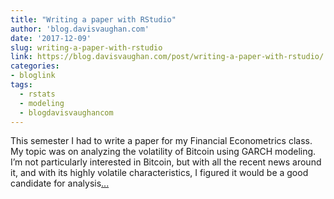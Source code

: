 ```yaml
---
title: "Writing a paper with RStudio"
author: 'blog.davisvaughan.com'
date: '2017-12-09'
slug: writing-a-paper-with-rstudio
link: https://blog.davisvaughan.com/post/writing-a-paper-with-rstudio/
categories:
- bloglink
tags:
  - rstats
  - modeling
  - blogdavisvaughancom
---
```


This semester I had to write a paper for my Financial Econometrics class. My topic was on analyzing the volatility of Bitcoin using GARCH modeling. I’m not particularly interested in Bitcoin, but with all the recent news around it, and with its highly volatile characteristics, I figured it would be a good candidate for analysis[... <i class="fas fa-external-link-alt"></i>](https://blog.davisvaughan.com/post/writing-a-paper-with-rstudio/)

